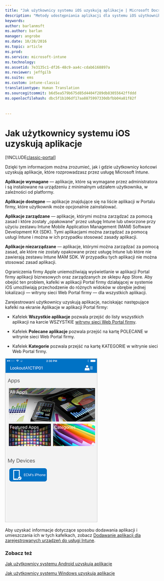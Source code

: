 ```yaml
---
title: "Jak użytkownicy systemu iOS uzyskują aplikacje | Microsoft Docs"
description: "Metody udostępniania aplikacji dla systemu iOS użytkownikom końcowym"
keywords: 
author: barlanmsft
ms.author: barlan
manager: angrobe
ms.date: 10/28/2016
ms.topic: article
ms.prod: 
ms.service: microsoft-intune
ms.technology: 
ms.assetid: 7e3135c1-df26-48c9-aa4c-cdab6168897a
ms.reviewer: jeffgilb
ms.suite: ems
ms.custom: intune-classic
translationtype: Human Translation
ms.sourcegitcommit: b6d5ea579b675d85d4404f289db83055642ffddd
ms.openlocfilehash: dbc5f1b106df17aa8875997330dbfbb04a81f82f


---
```



# <a name="how-your-ios-users-get-their-apps"></a>Jak użytkownicy systemu iOS uzyskują aplikacje

[!INCLUDE[classic-portal](../includes/classic-portal.md)]

Dzięki tym informacjom można zrozumieć, jak i gdzie użytkownicy końcowi uzyskują aplikacje, które rozprowadzasz przez usługę Microsoft Intune.

**Aplikacje wymagane** — aplikacje, które są wymagane przez administratora i są instalowane na urządzeniu z minimalnym udziałem użytkownika, w zależności od platformy.

**Aplikacje dostępne** — aplikacje znajdujące się na liście aplikacji w Portalu firmy, które użytkownik może opcjonalnie zainstalować.

**Aplikacje zarządzane** — aplikacje, którymi można zarządzać za pomocą zasad i które zostały „opakowane” przez usługę Intune lub utworzone przy użyciu zestawu Intune Mobile Application Management (MAM) Software Development Kit (SDK). Tymi aplikacjami można zarządzać za pomocą usługi Intune i można w ich przypadku stosować zasady aplikacji.

**Aplikacje niezarządzane** — aplikacje, którymi można zarządzać za pomocą zasad, ale które nie zostały opakowane przez usługę Intune lub które nie zawierają zestawu Intune MAM SDK. W przypadku tych aplikacji nie można stosować zasad aplikacji.

Ograniczenia firmy Apple uniemożliwiają wyświetlanie w aplikacji Portal firmy aplikacji biznesowych oraz zarządzanych ze sklepu App Store. Aby obejść ten problem, kafelki w aplikacji Portal firmy działającej w systemie iOS umożliwiają przechodzenie do różnych widoków w obrębie jednej lokalizacji — witryny sieci Web Portal firmy — dla wszystkich aplikacji.

Zarejestrowani użytkownicy uzyskują aplikacje, naciskając następujące kafelki na ekranie Aplikacje w aplikacji Portal firmy:

- Kafelek **Wszystkie aplikacje** pozwala przejść do listy wszystkich aplikacji na karcie WSZYSTKIE [witryny sieci Web Portal firmy](http://portal.manage.microsoft.com).

- Kafelek **Polecane aplikacje** pozwala przejść na kartę POLECANE w witrynie sieci Web Portal firmy.

- Kafelek **Kategorie** pozwala przejść na kartę KATEGORIE w witrynie sieci Web Portal firmy.

 
![Ekran aplikacji Portal firmy iOS](./media/ios-cp-app-main-apps-screen.png)

Aby uzyskać informacje dotyczące sposobu dodawania aplikacji i umieszczania ich w tych kafelkach, zobacz [Dodawanie aplikacji dla zarejestrowanych urządzeń do usługi Intune](https://docs.microsoft.com/intune/deploy-use/add-apps-for-mobile-devices-in-microsoft-intune.md).

### <a name="see-also"></a>Zobacz też
[Jak użytkownicy systemu Android uzyskują aplikacje](how-your-android-users-get-their-apps.md)

[Jak użytkownicy systemu Windows uzyskują aplikacje](how-your-windows-users-get-their-apps.md)



<!--HONumber=Dec16_HO2-->


